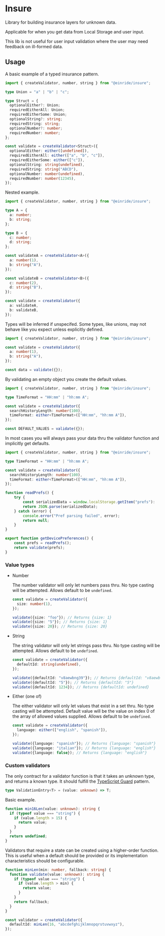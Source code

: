 # Insure

Library for building insurance layers for unknown data.

Applicable for when you get data from Local Storage and user input.

This lib is not useful for user input validation where the user may need feedback on ill-formed data.

## Usage

A basic example of a typed insurance pattern.

```ts
import { createValidator, number, string } from "@einride/insure";

type Union = "a" | "b" | "c";

type Struct = {
  optionalEither?: Union;
  requiredEitherAll: Union;
  requiredEitherSome: Union;
  optionalString?: string;
  requiredString: string;
  optionalNumber?: number;
  requiredNumber: number;
};

const validate = createValidator<Struct>({
  optionalEither: either([undefined]),
  requiredEitherAll: either(["a", "b", "c"]),
  requiredEitherSome: either(["c"]),
  optionalString: string(undefined),
  requiredString: string("ABCD"),
  optionalNumber: number(undefined),
  requiredNumber: number(12345),
});
```

Nested example.

```ts
import { createValidator, number, string } from "@einride/insure";

type A = {
  a: number;
  b: string;
};

type B = {
  c: number;
  d: string;
};

const validateA = createValidator<A>({
  a: number(1),
  b: string("A"),
});

const validateB = createValidator<B>({
  c: number(2),
  d: string("B"),
});

const validate = createValidator({
  a: validateA,
  b: validateB,
});
```

Types will be inferred if unspecifed. Some types, like unions, may not behave like you expect unless explicitly defined.

```ts
import { createValidator, number, string } from "@einride/insure";

const validate = createValidator({
  a: number(1),
  b: string("A"),
});

const data = validate({});
```

By validating an empty object you create the default values.

```ts
import { createValidator, number, string } from "@einride/insure";

type TimeFormat = "HH:mm" | "hh:mm A";

const validate = createValidator({
  searchHistoryLength: number(100),
  timeFormat: either<TimeFormat>(["HH:mm", "hh:mm A"]),
});

const DEFAULT_VALUES = validate({});
```

In most cases you will always pass your data thru the validator function and implicitly get defaults. 

```ts
import { createValidator, number, string } from "@einride/insure";

type TimeFormat = "HH:mm" | "hh:mm A";

const validate = createValidator({
  searchHistoryLength: number(100),
  timeFormat: either<TimeFormat>(["HH:mm", "hh:mm A"]),
});

function readPrefs() {
    try {
        const serializedData = window.localStorage.getItem("prefs"):
        return JSON.parse(serializedData);
    } catch (error) {
        console.error("Pref parsing failed", error);
        return null;
    }
}

export function getDevicePreferences() {
    const prefs = readPrefs();
    return validate(prefs);
}
```

### Value types

* Number
  
  The number validator will only let numbers pass thru. 
  No type casting will be attempted.
  Allows default to be `undefined`.
  
  ```ts
  const validate = createValidator({
    size: number(1),
  });
  
  validate({size: "foo"}); // Returns {size: 1}
  validate({size: "5"}); // Returns {size: 1}
  validate({size: 20}); // Returns {size: 20}
  ```

* String
  
  The string validator will only let strings pass thru. 
  No type casting will be attempted.
  Allows default to be `undefined`.
  
  ```ts
  const validate = createValidator({
    defaultId: string(undefined),
  });
  
  validate({defaultId: "v8aewbng39"}); // Returns {defaultId: "v8aewbng39"}
  validate({defaultId: "5"}); // Returns {defaultId: "5"}
  validate({defaultId: 1234}); // Returns {defaultId: undefined}
  ```
  
* Either (one of)
  
  The either validator will only let values that exist in a set thru.
  No type casting will be attempted.
  Default value will be the value on index 0 of the array of allowed values supplied.
  Allows default to be `undefined`.
  
  ```ts
  const validate = createValidator({
    language: either(["english", "spanish"]),
  });
  
  validate({language: "spanish"}); // Returns {language: "spanish"}
  validate({language: "italian"}); // Returns {language: "english"}
  validate({language: false}); // Returns {language: "english"}
  ```


### Custom validators

The only contract for a validator function is that it takes an unknown type, and returns a known type. It should fulfill the [TypeScript Guard](https://www.typescriptlang.org/docs/handbook/advanced-types.html#type-guards-and-differentiating-types) pattern.

```ts
type ValidationEntry<T> = (value: unknown) => T;
```

Basic example.
```ts
function min16Len(value: unknown): string {
  if (typeof value === "string") {
    if (value.length > 15) {
      return value;
    }
  }
  return undefined;
}
```

Validators that require a state can be created using a higher-order function. This is useful when a default should be provided or its implementation characteristics should be configurable.

```ts
function minLen(min: number, fallback: string) {
  function validate(value: unknown): string {
    if (typeof value === "string") {
      if (value.length > min) {
        return value;
      }
    }
    return fallback;
  }
}

const validator = createValidator({
  defaultId: minLen(16, "abcdefghijklmnopqrstuvwxyz"),
});
```
